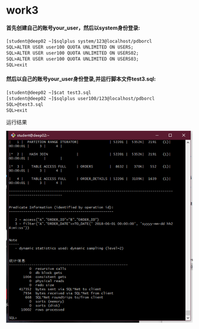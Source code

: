 # work3

#### 首先创建自己的账号your_user，然后以system身份登录:



```
[student@deep02 ~]$sqlplus system/123@localhost/pdborcl
SQL>ALTER USER user100 QUOTA UNLIMITED ON USERS;
SQL>ALTER USER user100 QUOTA UNLIMITED ON USERS02;
SQL>ALTER USER user100 QUOTA UNLIMITED ON USERS03;
SQL>exit
```

#### 然后以自己的账号your_user身份登录,并运行脚本文件test3.sql:

```
[student@deep02 ~]$cat test3.sql
[student@deep02 ~]$sqlplus user100/123@localhost/pdborcl
SQL>@test3.sql
SQL>exit
```

运行结果

![1](1.png)





